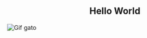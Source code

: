 <center><h2>Hello World</h2></center>

![Gif gato](https://tenor.com/pt-BR/view/coding-girl-gif-2332171326726785246)





<!--
**Joseane-Adev/Joseane-Adev** is a ✨ _special_ ✨ repository because its `README.md` (this file) appears on your GitHub profile.

Here are some ideas to get you started:

- 🔭 I’m currently working on ...
- 🌱 I’m currently learning ...
- 👯 I’m looking to collaborate on ...
- 🤔 I’m looking for help with ...
- 💬 Ask me about ...
- 📫 How to reach me: ...
- 😄 Pronouns: ...
- ⚡ Fun fact: ...
-->
